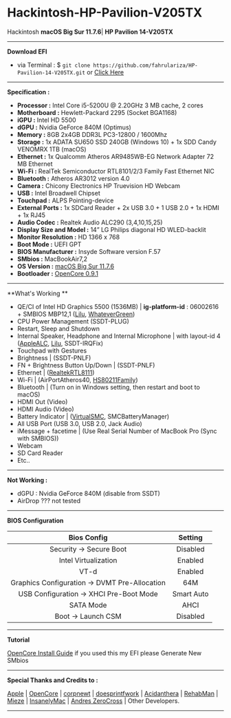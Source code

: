 # **Hackintosh-HP-Pavilion-V205TX**

Hackintosh **macOS Big Sur 11.7.6**| **HP Pavilion 14-V205TX**

---

**Download EFI**

- via Terminal : \$ `git clone https://github.com/fahrulariza/HP-Pavilion-14-V205TX.git` or [Click Here](https://github.com/fahrulariza/HP-Pavilion-14-V205TX/archive/refs/heads/master.zip)

---

**Specification  :**

- **Processor :** Intel Core i5-5200U @ 2.20GHz 3 MB cache, 2 cores
- **Motherboard  :** Hewlett-Packard 2295 (Socket BGA1168)
- **iGPU :** Intel HD 5500
- **dGPU :** Nvidia GeForce 840M (Optimus)
- **Memory :** 8GB 2x4GB DDR3L PC3-12800 / 1600Mhz
- **Storage :** 1x ADATA SU650 SSD 240GB (Windows 10) + 1x SDD Candy VENOMRX 1TB (macOS)
- **Ethernet :** 1x Qualcomm Atheros AR9485WB-EG Network Adapter 72 MB Ethernet
- **Wi-Fi :** RealTek Semiconductor RTL8101/2/3 Family Fast Ethernet NIC
- **Bluetooth :** Atheros AR3012 version 4.0
- **Camera :** Chicony Electronics HP Truevision HD Webcam
- **USB :** Intel Broadwell Chipset
- **Touchpad :** ALPS Pointing-device
- **External Ports :** 1x SDCard Reader + 2x USB 3.0 + 1 USB 2.0 + 1x HDMI + 1x RJ45
- **Audio Codec :** Realtek Audio ALC290 (3,4,10,15,25)
- **Display Size and Model :** 14” LG Philips diagonal HD WLED-backlit
- **Monitor Resolution :** HD 1366 x 768
- **Boot Mode :** UEFI GPT
- **BIOS Manufacturer :** Insyde Software version F.57
- **SMbios :** MacBookAir7,2
- **OS Version :** [macOS Big Sur 11.7.6](https://github.com/corpnewt/gibMacOS)
- **Bootloader :** [OpenCore 0.9.1](https://github.com/acidanthera/OpenCorePkg/releases)

---

**What's Working **

- QE/CI of Intel HD Graphics 5500 (1536MB) | **ig-platform-id** : 06002616 + SMBIOS MBP12,1 ([Lilu](https://github.com/acidanthera/Lilu/releases), [WhateverGreen](https://github.com/acidanthera/whatevergreen/releases))
- CPU Power Management (SSDT-PLUG)
- Restart, Sleep and Shutdown
- Internal Speaker, Headphone and Internal Microphone | with layout-id 4 ([AppleALC](https://github.com/acidanthera/applealc/releases), [Lilu](https://github.com/acidanthera/Lilu/releases), SSDT-IRQFix)
- Touchpad with Gestures
- Brightness | (SSDT-PNLF)
- FN + Brightness Button Up/Down | (SSDT-PNLF)
- Ethernet | ([RealtekRTL8111](https://github.com/Mieze/RTL8111_driver_for_OS_X/releases))
- Wi-Fi | (AirPortAtheros40, [HS80211Family](https://www.insanelymac.com/forum/files/file/1008-io80211family-modif/))
- Bluetooth | (Turn on in Windows setting, then restart and boot to macOS)
- HDMI Out (Video)
- HDMI Audio (Video)
- Battery Indicator | ([VirtualSMC](https://github.com/acidanthera/virtualsmc/releases), SMCBatteryManager)
- All USB Port (USB 3.0, USB 2.0, Jack Audio)
- iMessage + facetime | (Use Real Serial Number of MacBook Pro (Sync with SMBIOS))
- Webcam
- SD Card Reader
- Etc..

---

**Not Working :**

- dGPU : Nvidia GeForce 840M (disable from SSDT)
- AirDrop ??? not tested

---

**BIOS Configuration**

|                  Bios Config                  |  Setting   |
| :-------------------------------------------: | :--------: |
|            Security -> Secure Boot            |  Disabled  |
|             Intel Virtualization              |  Enabled   |
|                     VT-d                      |  Enabled   |
| Graphics Configuration -> DVMT Pre-Allocation |    64M     |
|    USB Configuration -> XHCI Pre-Boot Mode    | Smart Auto |
|                   SATA Mode                   |    AHCI    |
|              Boot -> Launch CSM               |  Disabled  |

---

**Tutorial**

[OpenCore Install Guide](https://dortania.github.io/OpenCore-Install-Guide/)
if you used this my EFI please Generate New SMbios

---

**Special Thanks and Credits to :**

[Apple](https://www.apple.com) | [OpenCore](https://github.com/acidanthera/OpenCorePkg) | [corpnewt](https://github.com/corpnewt/gibMacOS) | [doesprintfwork](https://github.com/doesprintfwork/MakeInstallmacOS) | [Acidanthera](https://github.com/acidanthera) | [RehabMan](https://github.com/RehabMan/Laptop-DSDT-Patch) | [Mieze](https://github.com/Mieze/RTL8111_driver_for_OS_X) | [InsanelyMac](https://www.insanelymac.com/forum) | [Andres ZeroCross](https://github.com/andreszerocross) | Other Developers.

---
